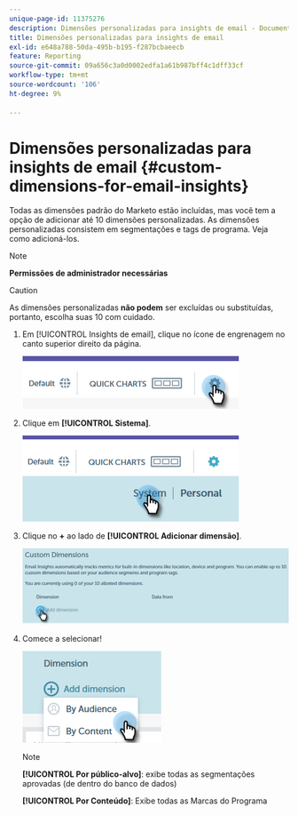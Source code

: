 ```yaml
---
unique-page-id: 11375276
description: Dimensões personalizadas para insights de email - Documentação do Marketo - Documentação do produto
title: Dimensões personalizadas para insights de email
exl-id: e648a788-50da-495b-b195-f287bcbaeecb
feature: Reporting
source-git-commit: 09a656c3a0d0002edfa1a61b987bff4c1dff33cf
workflow-type: tm+mt
source-wordcount: '106'
ht-degree: 9%

---
```


# Dimensões personalizadas para insights de email {#custom-dimensions-for-email-insights}

Todas as dimensões padrão do Marketo estão incluídas, mas você tem a opção de adicionar até 10 dimensões personalizadas. As dimensões personalizadas consistem em segmentações e tags de programa. Veja como adicioná-los.

>[!NOTE]
>
>**Permissões de administrador necessárias**

>[!CAUTION]
>
>As dimensões personalizadas **não podem** ser excluídas ou substituídas, portanto, escolha suas 10 com cuidado.

1. Em [!UICONTROL Insights de email], clique no ícone de engrenagem no canto superior direito da página.

   ![](assets/cd1.png)

1. Clique em **[!UICONTROL Sistema]**.

   ![](assets/cd2.png)

1. Clique no **+** ao lado de **[!UICONTROL Adicionar dimensão]**.

   ![](assets/cd3.png)

1. Comece a selecionar!

   ![](assets/cd4.png)

   >[!NOTE]
   >
   >**[!UICONTROL Por público-alvo]**: exibe todas as segmentações aprovadas (de dentro do banco de dados)
   >
   >**[!UICONTROL Por Conteúdo]**: Exibe todas as Marcas do Programa
